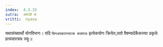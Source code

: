 ```yaml
---
index:  4.3.33
sutra:  अणञौ च
vritti:  nyasa
---
```


यथासंख्यार्थो योगविभागः। यदि `सिन्ध्वपकराभ्याञ्च कन्नणञः` इत्येकयोगः क्रियेत,ततो वैषम्यादेकैकस्याः प्रकृतेः प्रत्ययास्त्रयः स्युः॥

